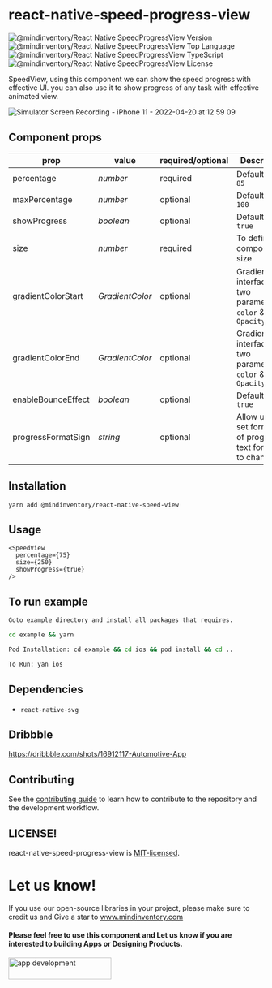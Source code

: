 # react-native-speed-progress-view
![@mindinventory/React Native SpeedProgressView Version](https://flat.badgen.net/npm/v/@mindinventory/react-native-speed-view)
![@mindinventory/React Native SpeedProgressView Top Language](https://img.shields.io/github/languages/top/Mindinventory/react-native-speed-view)
![@mindinventory/React Native SpeedProgressView TypeScript](https://badgen.net/npm/types/tslib)
![@mindinventory/React Native SpeedProgressView License](https://img.shields.io/github/license/Mindinventory/react-native-speed-view)

SpeedView, using this component we can show the speed progress with effective UI. you can also use it to show progress of any task with effective animated view.

![Simulator Screen Recording - iPhone 11 - 2022-04-20 at 12 59 09](https://user-images.githubusercontent.com/82019401/164174514-2369be99-a00a-4171-a47d-95b997388bbe.gif)



## Component props
| prop | value  | required/optional | Description
| ------    | ------ | ------ | ------ |
| percentage | _number_ | required | Default value `85` |
| maxPercentage | _number_ | optional | Default value `100` |
| showProgress | _boolean_ | optional | Default value `true` |
| size | _number_ | required | To define component size |
| gradientColorStart | _GradientColor_ | optional | GradientColor interface has two parameter `color` & `Opacity`|
| gradientColorEnd | _GradientColor_ | optional | GradientColor interface has two parameter `color` & `Opacity`|
| enableBounceEffect | _boolean_ | optional | Default value `true` |
| progressFormatSign | _string_ | optional | Allow user to set formate of progress text formate to change. |


## Installation

```
yarn add @mindinventory/react-native-speed-view
```

## Usage

```
<SpeedView
  percentage={75}
  size={250}
  showProgress={true}
/>
```

## To run example

```sh
Goto example directory and install all packages that requires.

cd example && yarn

Pod Installation: cd example && cd ios && pod install && cd ..

To Run: yan ios
```

## Dependencies

- `react-native-svg`


## Dribbble
https://dribbble.com/shots/16912117-Automotive-App


## Contributing

See the [contributing guide](CONTRIBUTING.md) to learn how to contribute to the repository and the development workflow.


## LICENSE!

react-native-speed-progress-view  is [MIT-licensed](https://github.com/Mindinventory/react-native-speed-view/blob/main/LICENSE).


# Let us know!

If you use our open-source libraries in your project, please make sure to credit us and Give a star to www.mindinventory.com

<p><h4>Please feel free to use this component and Let us know if you are interested to building Apps or Designing Products.</h4>
<a href="https://www.mindinventory.com/contact-us.php?utm_source=gthb&utm_medium=repo&utm_campaign=react-native-speed-view" target="__blank">
<img src="https://github.com/Sammindinventory/MindInventory/blob/main/hirebutton.png" width="203" height="43"  alt="app development">
</a>
